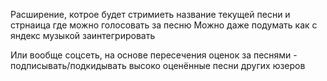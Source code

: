 Расширение, котрое будет стримиеть название текущей песни и стрнаица где можно голосовать за песню
Можно даже подумать как с яндекс музыкой заинтегрировать

Или вообще соцсеть, на основе пересечения оценок за песнями - подписывать/подкидывать высоко оценённые песни других юзеров